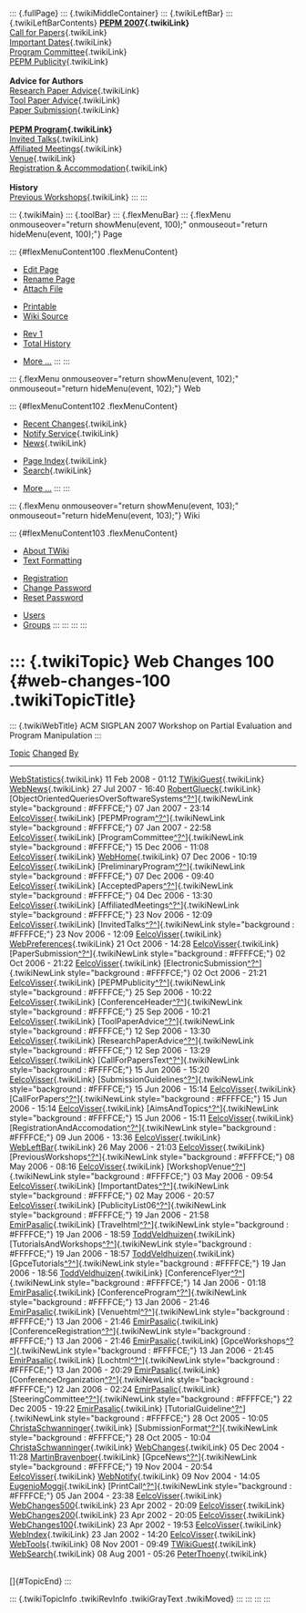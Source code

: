 ::: {.fullPage}
::: {.twikiMiddleContainer}
::: {.twikiLeftBar}
::: {.twikiLeftBarContents}
**[PEPM 2007](WebHome){.twikiLink}**\
[Call for Papers](CallForPapers){.twikiLink}\
[Important Dates](ImportantDates){.twikiLink}\
[Program Committee](ProgramCommittee){.twikiLink}\
[PEPM Publicity](PEPMPublicity){.twikiLink}\
\
**Advice for Authors**\
[Research Paper Advice](ResearchPaperAdvice){.twikiLink}\
[Tool Paper Advice](ToolPaperAdvice){.twikiLink}\
[Paper Submission](PaperSubmission){.twikiLink}\
\
**[PEPM Program](PEPMProgram){.twikiLink}**\
[Invited Talks](InvitedTalks){.twikiLink}\
[Affiliated Meetings](AffiliatedMeetings){.twikiLink}\
[Venue](WorkshopVenue){.twikiLink}\
[Registration & Accommodation](RegistrationAndAccomodation){.twikiLink}\
\
**History**\
[Previous Workshops](PreviousWorkshops){.twikiLink}
:::
:::

::: {.twikiMain}
::: {.toolBar}
::: {.flexMenuBar}
::: {.flexMenu onmouseover="return showMenu(event, 100);" onmouseout="return hideMenu(event, 100);"}
Page

::: {#flexMenuContent100 .flexMenuContent}
-   [Edit
    Page](http://www.program-transformation.org/edit/PEPM07/WebChanges100?t=1536828923)
-   [Rename
    Page](http://www.program-transformation.org/rename/PEPM07/WebChanges100)
-   [Attach
    File](http://www.program-transformation.org/attach/PEPM07/WebChanges100)

<!-- -->

-   [Printable](http://www.program-transformation.org/view/PEPM07/WebChanges100?skin=print.pattern)
-   [Wiki
    Source](http://www.program-transformation.org/view/PEPM07/WebChanges100?skin=text&raw=on&contenttype=text/plain)

<!-- -->

-   [Rev
    1](http://www.program-transformation.org/view/PEPM07/WebChanges100?rev=1.1)
-   [Total
    History](http://www.program-transformation.org/rdiff/PEPM07/WebChanges100)

<!-- -->

-   [More
    \...](http://www.program-transformation.org/oops/PEPM07/WebChanges100?template=oopsmore&param1=1.1&param2=1.1)
:::
:::

::: {.flexMenu onmouseover="return showMenu(event, 102);" onmouseout="return hideMenu(event, 102);"}
Web

::: {#flexMenuContent102 .flexMenuContent}
-   [Recent Changes](WebChanges){.twikiLink}
-   [Notify Service](WebNotify){.twikiLink}
-   [News](WebNews){.twikiLink}

<!-- -->

-   [Page Index](WebIndex){.twikiLink}
-   [Search](WebSearch){.twikiLink}

<!-- -->

-   [More
    \...](http://www.program-transformation.org/oops/PEPM07/WebChanges100?template=oopsmore&param1=1.1&param2=1.1)
:::
:::

::: {.flexMenu onmouseover="return showMenu(event, 103);" onmouseout="return hideMenu(event, 103);"}
Wiki

::: {#flexMenuContent103 .flexMenuContent}
-   [About
    TWiki](http://www.program-transformation.org/view/TWiki/WebHome)
-   [Text
    Formatting](http://www.program-transformation.org/view/TWiki/TextFormattingRules)

<!-- -->

-   [Registration](http://www.program-transformation.org/view/TWiki/TWikiRegistration)
-   [Change
    Password](http://www.program-transformation.org/view/TWiki/ChangePassword)
-   [Reset
    Password](http://www.program-transformation.org/view/TWiki/ResetPassword)

<!-- -->

-   [Users](http://www.program-transformation.org/view/Main/TWikiUsers)
-   [Groups](http://www.program-transformation.org/view/Main/TWikiGroups)
:::
:::
:::
:::

::: {.twikiTopic}
Web Changes 100 {#web-changes-100 .twikiTopicTitle}
===============

::: {.twikiWebTitle}
ACM SIGPLAN 2007 Workshop on Partial Evaluation and Program Manipulation
:::

  [Topic](http://www.program-transformation.org/PEPM07/WebChanges100?sortcol=0&table=1&up=0#sorted_table "Sort by this column")                                                                                             [Changed](http://www.program-transformation.org/PEPM07/WebChanges100?sortcol=1&table=1&up=0#sorted_table "Sort by this column")   [By](http://www.program-transformation.org/PEPM07/WebChanges100?sortcol=2&table=1&up=0#sorted_table "Sort by this column")
  ------------------------------------------------------------------------------------------------------------------------------------------------------------------------------------------------------------------------- --------------------------------------------------------------------------------------------------------------------------------- ----------------------------------------------------------------------------------------------------------------------------
  [WebStatistics](../Main/WebStatistics){.twikiLink}                                                                                                                                                                        11 Feb 2008 - 01:12                                                                                                               [TWikiGuest](../Main/TWikiGuest){.twikiLink}
  [WebNews](../Main/WebNews){.twikiLink}                                                                                                                                                                                    27 Jul 2007 - 16:40                                                                                                               [RobertGlueck](../Main/RobertGlueck){.twikiLink}
  [ObjectOrientedQueriesOverSoftwareSystems[^?^](http://www.program-transformation.org/edit/Main/ObjectOrientedQueriesOverSoftwareSystems?topicparent=PEPM07.WebChanges100)]{.twikiNewLink style="background : #FFFFCE;"}   07 Jan 2007 - 23:14                                                                                                               [EelcoVisser](../Main/EelcoVisser){.twikiLink}
  [PEPMProgram[^?^](http://www.program-transformation.org/edit/Main/PEPMProgram?topicparent=PEPM07.WebChanges100)]{.twikiNewLink style="background : #FFFFCE;"}                                                             07 Jan 2007 - 22:58                                                                                                               [EelcoVisser](../Main/EelcoVisser){.twikiLink}
  [ProgramCommittee[^?^](http://www.program-transformation.org/edit/Main/ProgramCommittee?topicparent=PEPM07.WebChanges100)]{.twikiNewLink style="background : #FFFFCE;"}                                                   15 Dec 2006 - 11:08                                                                                                               [EelcoVisser](../Main/EelcoVisser){.twikiLink}
  [WebHome](../Main/WebHome){.twikiLink}                                                                                                                                                                                    07 Dec 2006 - 10:19                                                                                                               [EelcoVisser](../Main/EelcoVisser){.twikiLink}
  [PreliminaryProgram[^?^](http://www.program-transformation.org/edit/Main/PreliminaryProgram?topicparent=PEPM07.WebChanges100)]{.twikiNewLink style="background : #FFFFCE;"}                                               07 Dec 2006 - 09:40                                                                                                               [EelcoVisser](../Main/EelcoVisser){.twikiLink}
  [AcceptedPapers[^?^](http://www.program-transformation.org/edit/Main/AcceptedPapers?topicparent=PEPM07.WebChanges100)]{.twikiNewLink style="background : #FFFFCE;"}                                                       04 Dec 2006 - 13:30                                                                                                               [EelcoVisser](../Main/EelcoVisser){.twikiLink}
  [AffiliatedMeetings[^?^](http://www.program-transformation.org/edit/Main/AffiliatedMeetings?topicparent=PEPM07.WebChanges100)]{.twikiNewLink style="background : #FFFFCE;"}                                               23 Nov 2006 - 12:09                                                                                                               [EelcoVisser](../Main/EelcoVisser){.twikiLink}
  [InvitedTalks[^?^](http://www.program-transformation.org/edit/Main/InvitedTalks?topicparent=PEPM07.WebChanges100)]{.twikiNewLink style="background : #FFFFCE;"}                                                           23 Nov 2006 - 12:09                                                                                                               [EelcoVisser](../Main/EelcoVisser){.twikiLink}
  [WebPreferences](../Main/WebPreferences){.twikiLink}                                                                                                                                                                      21 Oct 2006 - 14:28                                                                                                               [EelcoVisser](../Main/EelcoVisser){.twikiLink}
  [PaperSubmission[^?^](http://www.program-transformation.org/edit/Main/PaperSubmission?topicparent=PEPM07.WebChanges100)]{.twikiNewLink style="background : #FFFFCE;"}                                                     02 Oct 2006 - 21:22                                                                                                               [EelcoVisser](../Main/EelcoVisser){.twikiLink}
  [ElectronicSubmission[^?^](http://www.program-transformation.org/edit/Main/ElectronicSubmission?topicparent=PEPM07.WebChanges100)]{.twikiNewLink style="background : #FFFFCE;"}                                           02 Oct 2006 - 21:21                                                                                                               [EelcoVisser](../Main/EelcoVisser){.twikiLink}
  [PEPMPublicity[^?^](http://www.program-transformation.org/edit/Main/PEPMPublicity?topicparent=PEPM07.WebChanges100)]{.twikiNewLink style="background : #FFFFCE;"}                                                         25 Sep 2006 - 10:22                                                                                                               [EelcoVisser](../Main/EelcoVisser){.twikiLink}
  [ConferenceHeader[^?^](http://www.program-transformation.org/edit/Main/ConferenceHeader?topicparent=PEPM07.WebChanges100)]{.twikiNewLink style="background : #FFFFCE;"}                                                   25 Sep 2006 - 10:21                                                                                                               [EelcoVisser](../Main/EelcoVisser){.twikiLink}
  [ToolPaperAdvice[^?^](http://www.program-transformation.org/edit/Main/ToolPaperAdvice?topicparent=PEPM07.WebChanges100)]{.twikiNewLink style="background : #FFFFCE;"}                                                     12 Sep 2006 - 13:30                                                                                                               [EelcoVisser](../Main/EelcoVisser){.twikiLink}
  [ResearchPaperAdvice[^?^](http://www.program-transformation.org/edit/Main/ResearchPaperAdvice?topicparent=PEPM07.WebChanges100)]{.twikiNewLink style="background : #FFFFCE;"}                                             12 Sep 2006 - 13:29                                                                                                               [EelcoVisser](../Main/EelcoVisser){.twikiLink}
  [CallForPapersText[^?^](http://www.program-transformation.org/edit/Main/CallForPapersText?topicparent=PEPM07.WebChanges100)]{.twikiNewLink style="background : #FFFFCE;"}                                                 15 Jun 2006 - 15:20                                                                                                               [EelcoVisser](../Main/EelcoVisser){.twikiLink}
  [SubmissionGuidelines[^?^](http://www.program-transformation.org/edit/Main/SubmissionGuidelines?topicparent=PEPM07.WebChanges100)]{.twikiNewLink style="background : #FFFFCE;"}                                           15 Jun 2006 - 15:14                                                                                                               [EelcoVisser](../Main/EelcoVisser){.twikiLink}
  [CallForPapers[^?^](http://www.program-transformation.org/edit/Main/CallForPapers?topicparent=PEPM07.WebChanges100)]{.twikiNewLink style="background : #FFFFCE;"}                                                         15 Jun 2006 - 15:14                                                                                                               [EelcoVisser](../Main/EelcoVisser){.twikiLink}
  [AimsAndTopics[^?^](http://www.program-transformation.org/edit/Main/AimsAndTopics?topicparent=PEPM07.WebChanges100)]{.twikiNewLink style="background : #FFFFCE;"}                                                         15 Jun 2006 - 15:11                                                                                                               [EelcoVisser](../Main/EelcoVisser){.twikiLink}
  [RegistrationAndAccomodation[^?^](http://www.program-transformation.org/edit/Main/RegistrationAndAccomodation?topicparent=PEPM07.WebChanges100)]{.twikiNewLink style="background : #FFFFCE;"}                             09 Jun 2006 - 13:36                                                                                                               [EelcoVisser](../Main/EelcoVisser){.twikiLink}
  [WebLeftBar](../Main/WebLeftBar){.twikiLink}                                                                                                                                                                              26 May 2006 - 21:03                                                                                                               [EelcoVisser](../Main/EelcoVisser){.twikiLink}
  [PreviousWorkshops[^?^](http://www.program-transformation.org/edit/Main/PreviousWorkshops?topicparent=PEPM07.WebChanges100)]{.twikiNewLink style="background : #FFFFCE;"}                                                 08 May 2006 - 08:16                                                                                                               [EelcoVisser](../Main/EelcoVisser){.twikiLink}
  [WorkshopVenue[^?^](http://www.program-transformation.org/edit/Main/WorkshopVenue?topicparent=PEPM07.WebChanges100)]{.twikiNewLink style="background : #FFFFCE;"}                                                         03 May 2006 - 09:54                                                                                                               [EelcoVisser](../Main/EelcoVisser){.twikiLink}
  [ImportantDates[^?^](http://www.program-transformation.org/edit/Main/ImportantDates?topicparent=PEPM07.WebChanges100)]{.twikiNewLink style="background : #FFFFCE;"}                                                       02 May 2006 - 20:57                                                                                                               [EelcoVisser](../Main/EelcoVisser){.twikiLink}
  [PublicityList06[^?^](http://www.program-transformation.org/edit/Main/PublicityList06?topicparent=PEPM07.WebChanges100)]{.twikiNewLink style="background : #FFFFCE;"}                                                     19 Jan 2006 - 21:58                                                                                                               [EmirPasalic](../Main/EmirPasalic){.twikiLink}
  [Travelhtml[^?^](http://www.program-transformation.org/edit/Main/Travelhtml?topicparent=PEPM07.WebChanges100)]{.twikiNewLink style="background : #FFFFCE;"}                                                               19 Jan 2006 - 18:59                                                                                                               [ToddVeldhuizen](../Main/ToddVeldhuizen){.twikiLink}
  [TutorialsAndWorkshops[^?^](http://www.program-transformation.org/edit/Main/TutorialsAndWorkshops?topicparent=PEPM07.WebChanges100)]{.twikiNewLink style="background : #FFFFCE;"}                                         19 Jan 2006 - 18:57                                                                                                               [ToddVeldhuizen](../Main/ToddVeldhuizen){.twikiLink}
  [GpceTutorials[^?^](http://www.program-transformation.org/edit/Main/GpceTutorials?topicparent=PEPM07.WebChanges100)]{.twikiNewLink style="background : #FFFFCE;"}                                                         19 Jan 2006 - 18:56                                                                                                               [ToddVeldhuizen](../Main/ToddVeldhuizen){.twikiLink}
  [ConferenceFlyer[^?^](http://www.program-transformation.org/edit/Main/ConferenceFlyer?topicparent=PEPM07.WebChanges100)]{.twikiNewLink style="background : #FFFFCE;"}                                                     14 Jan 2006 - 01:18                                                                                                               [EmirPasalic](../Main/EmirPasalic){.twikiLink}
  [ConferenceProgram[^?^](http://www.program-transformation.org/edit/Main/ConferenceProgram?topicparent=PEPM07.WebChanges100)]{.twikiNewLink style="background : #FFFFCE;"}                                                 13 Jan 2006 - 21:46                                                                                                               [EmirPasalic](../Main/EmirPasalic){.twikiLink}
  [Venuehtml[^?^](http://www.program-transformation.org/edit/Main/Venuehtml?topicparent=PEPM07.WebChanges100)]{.twikiNewLink style="background : #FFFFCE;"}                                                                 13 Jan 2006 - 21:46                                                                                                               [EmirPasalic](../Main/EmirPasalic){.twikiLink}
  [ConferenceRegistration[^?^](http://www.program-transformation.org/edit/Main/ConferenceRegistration?topicparent=PEPM07.WebChanges100)]{.twikiNewLink style="background : #FFFFCE;"}                                       13 Jan 2006 - 21:46                                                                                                               [EmirPasalic](../Main/EmirPasalic){.twikiLink}
  [GpceWorkshops[^?^](http://www.program-transformation.org/edit/Main/GpceWorkshops?topicparent=PEPM07.WebChanges100)]{.twikiNewLink style="background : #FFFFCE;"}                                                         13 Jan 2006 - 21:45                                                                                                               [EmirPasalic](../Main/EmirPasalic){.twikiLink}
  [Lochtml[^?^](http://www.program-transformation.org/edit/Main/Lochtml?topicparent=PEPM07.WebChanges100)]{.twikiNewLink style="background : #FFFFCE;"}                                                                     13 Jan 2006 - 20:29                                                                                                               [EmirPasalic](../Main/EmirPasalic){.twikiLink}
  [ConferenceOrganization[^?^](http://www.program-transformation.org/edit/Main/ConferenceOrganization?topicparent=PEPM07.WebChanges100)]{.twikiNewLink style="background : #FFFFCE;"}                                       12 Jan 2006 - 02:24                                                                                                               [EmirPasalic](../Main/EmirPasalic){.twikiLink}
  [SteeringCommittee[^?^](http://www.program-transformation.org/edit/Main/SteeringCommittee?topicparent=PEPM07.WebChanges100)]{.twikiNewLink style="background : #FFFFCE;"}                                                 22 Dec 2005 - 19:22                                                                                                               [EmirPasalic](../Main/EmirPasalic){.twikiLink}
  [TutorialGuideline[^?^](http://www.program-transformation.org/edit/Main/TutorialGuideline?topicparent=PEPM07.WebChanges100)]{.twikiNewLink style="background : #FFFFCE;"}                                                 28 Oct 2005 - 10:05                                                                                                               [ChristaSchwanninger](../Main/ChristaSchwanninger){.twikiLink}
  [SubmissionFormat[^?^](http://www.program-transformation.org/edit/Main/SubmissionFormat?topicparent=PEPM07.WebChanges100)]{.twikiNewLink style="background : #FFFFCE;"}                                                   28 Oct 2005 - 10:04                                                                                                               [ChristaSchwanninger](../Main/ChristaSchwanninger){.twikiLink}
  [WebChanges](../Main/WebChanges){.twikiLink}                                                                                                                                                                              05 Dec 2004 - 11:28                                                                                                               [MartinBravenboer](../Main/MartinBravenboer){.twikiLink}
  [GpceNews[^?^](http://www.program-transformation.org/edit/Main/GpceNews?topicparent=PEPM07.WebChanges100)]{.twikiNewLink style="background : #FFFFCE;"}                                                                   19 Nov 2004 - 20:54                                                                                                               [EelcoVisser](../Main/EelcoVisser){.twikiLink}
  [WebNotify](../Main/WebNotify){.twikiLink}                                                                                                                                                                                09 Nov 2004 - 14:05                                                                                                               [EugenioMoggi](../Main/EugenioMoggi){.twikiLink}
  [PrintCall[^?^](http://www.program-transformation.org/edit/Main/PrintCall?topicparent=PEPM07.WebChanges100)]{.twikiNewLink style="background : #FFFFCE;"}                                                                 05 Jan 2004 - 23:38                                                                                                               [EelcoVisser](../Main/EelcoVisser){.twikiLink}
  [WebChanges500](../Main/WebChanges500){.twikiLink}                                                                                                                                                                        23 Apr 2002 - 20:09                                                                                                               [EelcoVisser](../Main/EelcoVisser){.twikiLink}
  [WebChanges200](../Main/WebChanges200){.twikiLink}                                                                                                                                                                        23 Apr 2002 - 20:05                                                                                                               [EelcoVisser](../Main/EelcoVisser){.twikiLink}
  [WebChanges100](../Main/WebChanges100){.twikiLink}                                                                                                                                                                        23 Apr 2002 - 19:53                                                                                                               [EelcoVisser](../Main/EelcoVisser){.twikiLink}
  [WebIndex](../Main/WebIndex){.twikiLink}                                                                                                                                                                                  23 Jan 2002 - 14:20                                                                                                               [EelcoVisser](../Main/EelcoVisser){.twikiLink}
  [WebTools](../Main/WebTools){.twikiLink}                                                                                                                                                                                  08 Nov 2001 - 09:49                                                                                                               [TWikiGuest](../Main/TWikiGuest){.twikiLink}
  [WebSearch](../Main/WebSearch){.twikiLink}                                                                                                                                                                                08 Aug 2001 - 05:26                                                                                                               [PeterThoeny](../Main/PeterThoeny){.twikiLink}

\
[]{#TopicEnd}
:::

::: {.twikiTopicInfo .twikiRevInfo .twikiGrayText .twikiMoved}
:::
:::
:::
:::
